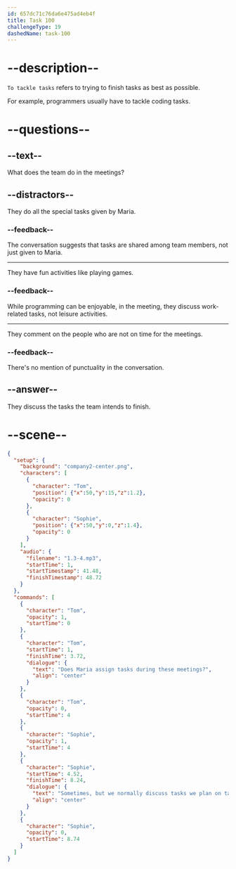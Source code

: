 ```yaml
---
id: 657dc71c76da6e475ad4eb4f
title: Task 100
challengeType: 19
dashedName: task-100
---
```


<!-- (audio) Tom: That's important. Does Maria assign tasks during these meetings?
Sophie: Sometimes, but we normally discuss tasks we plan on tackling for the week. -->

# --description--

`To tackle tasks` refers to trying to finish tasks as best as possible.

For example, programmers usually have to tackle coding tasks.

# --questions--

## --text--

What does the team do in the meetings?

## --distractors--

They do all the special tasks given by Maria.

### --feedback--

The conversation suggests that tasks are shared among team members, not just given to Maria.

---

They have fun activities like playing games.

### --feedback--

While programming can be enjoyable, in the meeting, they discuss work-related tasks, not leisure activities.

---

They comment on the people who are not on time for the meetings.

### --feedback--

There's no mention of punctuality in the conversation.

## --answer--

They discuss the tasks the team intends to finish.

# --scene--

```json
{
  "setup": {
    "background": "company2-center.png",
    "characters": [
      {
        "character": "Tom",
        "position": {"x":50,"y":15,"z":1.2},
        "opacity": 0
      },
      {
        "character": "Sophie",
        "position": {"x":50,"y":0,"z":1.4},
        "opacity": 0
      }
    ],
    "audio": {
      "filename": "1.3-4.mp3",
      "startTime": 1,
      "startTimestamp": 41.48,
      "finishTimestamp": 48.72
    }
  },
  "commands": [
    {
      "character": "Tom",
      "opacity": 1,
      "startTime": 0
    },
    {
      "character": "Tom",
      "startTime": 1,
      "finishTime": 3.72,
      "dialogue": {
        "text": "Does Maria assign tasks during these meetings?",
        "align": "center"
      }
    },
    {
      "character": "Tom",
      "opacity": 0,
      "startTime": 4
    },
    {
      "character": "Sophie",
      "opacity": 1,
      "startTime": 4
    },
    {
      "character": "Sophie",
      "startTime": 4.52,
      "finishTime": 8.24,
      "dialogue": {
        "text": "Sometimes, but we normally discuss tasks we plan on tackling for the week.",
        "align": "center"
      }
    },
    {
      "character": "Sophie",
      "opacity": 0,
      "startTime": 8.74
    }
  ]
}
```

